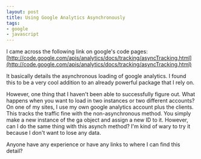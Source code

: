 ```yaml
---
layout: post
title: Using Google Analytics Asynchronously
tags:
- google
- javascript
---
```

I came across the following link on google's code pages:
[http://code.google.com/apis/analytics/docs/tracking/asyncTracking.html](http://code.google.com/apis/analytics/docs/tracking/asyncTracking.html)

It basically details the asynchronous loading of google analytics.  I found this to be a very cool addition to an already powerful package that I rely on.

However, one thing that I haven't been able to successfully figure out.  What happens when you want to load in two instances or two different accounts?  On one of my sites, I use my own google analytics account plus the clients.  This tracks the traffic fine with the non-asynchronous method.  You simply make a new instance of the ga object and assign a new ID to it.  However, can I do the same thing with this asynch method?  I'm kind of wary to try it because I don't want to lose any data.

Anyone have any experience or have any links to where I can find this detail?
